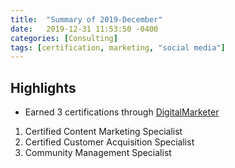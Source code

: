 ```yaml
---
title:  "Summary of 2019-December"
date:   2019-12-31 11:53:50 -0400
categories: [Consulting]
tags: [certification, marketing, "social media"]
---
```

## Highlights
- Earned 3 certifications through [DigitalMarketer](https://www.digitalmarketer.com)
1. Certified Content Marketing Specialist
2. Certified Customer Acquisition Specialist
3. Community Management Specialist
